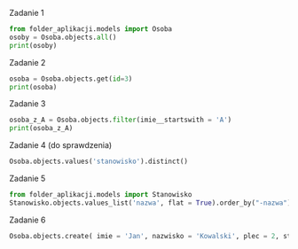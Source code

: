 Zadanie 1
```python
from folder_aplikacji.models import Osoba
osoby = Osoba.objects.all()
print(osoby)
```

Zadanie 2
```python
osoba = Osoba.objects.get(id=3)
print(osoba)
```

Zadanie 3
```python
osoba_z_A = Osoba.objects.filter(imie__startswith = 'A')
print(osoba_z_A)
```

Zadanie 4 (do sprawdzenia)
```python
Osoba.objects.values('stanowisko').distinct()
```

Zadanie 5
```python
from folder_aplikacji.models import Stanowisko
Stanowisko.objects.values_list('nazwa', flat = True).order_by("-nazwa")
```

Zadanie 6
```python
Osoba.objects.create( imie = 'Jan', nazwisko = 'Kowalski', plec = 2, stanowisko = Stanowisko.objects.get(id = 1))
```
